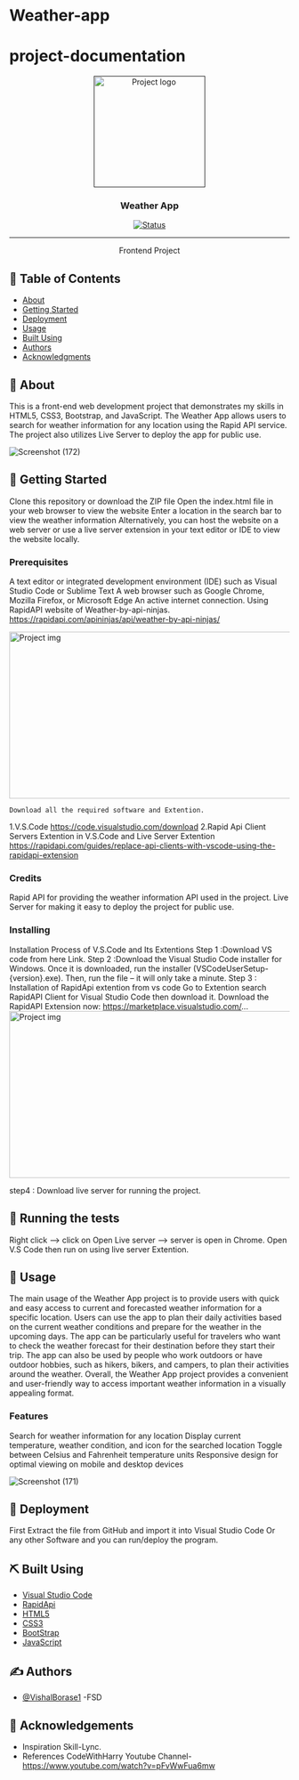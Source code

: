 # Weather-app
# project-documentation

<p align="center">
  <a href="" rel="noopener">
 <img width=200px height=200px src="https://i.imgur.com/6wj0hh6.jpg" alt="Project logo"></a>
</p>

<h3 align="center">Weather App</h3>

<div align="center">

  [![Status](https://img.shields.io/badge/status-active-success.svg)]() 


</div>

---

<p align="center"> Frontend Project 
    <br> 
</p>

## 📝 Table of Contents
- [About](#about)
- [Getting Started](#getting_started)
- [Deployment](#deployment)
- [Usage](#usage)
- [Built Using](#built_using)
- [Authors](#authors)
- [Acknowledgments](#acknowledgement)


## 🧐 About <a name = "about"></a>
This is a front-end web development project that demonstrates my skills in HTML5, CSS3, Bootstrap, and JavaScript.
The Weather App allows users to search for weather information for any location using the Rapid API service. 
The project also utilizes Live Server to deploy the app for public use.



![Screenshot (172)](https://user-images.githubusercontent.com/110810311/235284988-760ad954-c4e0-4992-9c21-9770d2d554e5.png)

## 🏁 Getting Started <a name = "getting_started"></a>
Clone this repository or download the ZIP file
Open the index.html file in your web browser to view the website
Enter a location in the search bar to view the weather information
Alternatively, you can host the website on a web server or use a live server extension in your text editor or IDE to view the website locally.

### Prerequisites
A text editor or integrated development environment (IDE) such as Visual Studio Code or Sublime Text
A web browser such as Google Chrome, Mozilla Firefox, or Microsoft Edge An active internet connection.
Using RapidAPI website of Weather-by-api-ninjas.
https://rapidapi.com/apininjas/api/weather-by-api-ninjas/

<img width=600px height=300px src="https://user-images.githubusercontent.com/110810311/235284241-83d626d1-1d8d-4491-b281-1f421e2c8dd7.png" alt="Project img">

```
Download all the required software and Extention.
```
1.V.S.Code https://code.visualstudio.com/download
2.Rapid Api Client Servers Extention in V.S.Code and Live Server 
Extention https://rapidapi.com/guides/replace-api-clients-with-vscode-using-the-rapidapi-extension

### Credits
Rapid API for providing the weather information API used in the project.
Live Server for making it easy to deploy the project for public use.


### Installing
Installation Process of V.S.Code and Its Extentions
Step 1 :Download VS code from here Link.
Step 2 :Download the Visual Studio Code installer for Windows. Once it is downloaded, run the installer (VSCodeUserSetup-{version}.exe).
Then, run the file – it will only take a minute.
Step 3 : Installation of RapidApi extention from vs code Go to Extention search RapidAPI Client for Visual Studio Code then download it.
Download the RapidAPI Extension now: https://marketplace.visualstudio.com/...
<img width=600px height=300px src="https://user-images.githubusercontent.com/110810311/235284642-ca6e1adb-dfac-42a5-8f2f-b652faa8a626.png" alt="Project img">

step4 : Download live server for running the project.

## 🔧 Running the tests <a name = "tests"></a>
Right click --> click on Open Live server --> server is open in Chrome.
Open V.S Code then run on using live server Extention.

## 🎈 Usage <a name="usage"></a>
The main usage of the Weather App project is to provide users with quick and easy access to current and forecasted weather information for a specific location. Users can use the app to plan their daily activities based on the current weather conditions and prepare for the weather in the upcoming days. The app can be particularly useful for travelers who want to check the weather forecast for their destination before they start their trip. The app can also be used by people who work outdoors or have outdoor hobbies, such as hikers, bikers, and campers, to plan their activities around the weather. Overall, the Weather App project provides a convenient and user-friendly way to access important weather information in a visually appealing format.

### Features
Search for weather information for any location
Display current temperature, weather condition, and icon for the searched location
Toggle between Celsius and Fahrenheit temperature units
Responsive design for optimal viewing on mobile and desktop devices

![Screenshot (171)](https://user-images.githubusercontent.com/110810311/235284897-6c5883f0-60ab-44cb-b9f4-2e593d178fad.png)


## 🚀 Deployment <a name = "deployment"></a>

First Extract the file from GitHub and import it into Visual Studio Code Or any other Software and you can run/deploy the program.

## ⛏️ Built Using <a name = "built_using"></a>

- [Visual Studio Code](https://code.visualstudio.com/)
- [RapidApi](https://rapidapi.com/apininjas/api/weather-by-api-ninjas/) 
- [HTML5](https://html.com/html5/) 
- [CSS3](https://www.css3.info/) 
- [BootStrap](https://getbootstrap.com/) 
- [JavaScript](https://www.javascript.com/)

## ✍️ Authors <a name = "authors"></a>
- [@VishalBorase1](https://github.com/VishalBorase1) -FSD


## 🎉 Acknowledgements <a name = "acknowledgement"></a>
- Inspiration
   Skill-Lync.
- References
  CodeWithHarry Youtube Channel- https://www.youtube.com/watch?v=pFvWwFua6mw


